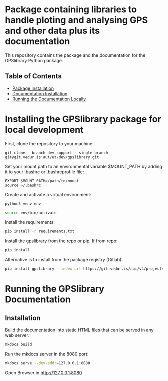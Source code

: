 # Package containing libraries to handle ploting and analysing GPS and other data plus its documentation

This repository contains the package and the documentation for the GPSlibrary Python package.

## Table of Contents

- [Package Installation](#installationpackage)
- [Documentation Installation](#installation)
- [Running the Documentation Locally](#running-the-documentation-locally)


# Installing the GPSlibrary package for local development
First, clone the repository to your machine:
```
git clone --branch dev_support --single-branch git@git.vedur.is:aut/ut-dev/gpslibrary.git
```
Set your mount path to an environmental variable $MOUNT_PATH by adding it to your .bashrc or .bashrcprofile file:
```
EXPORT $MOUNT_PATH=/path/to/mount
source ~/.bashrc
```
Create and activate a virtual environment:
```bash
python3 venv env

source env/bin/activate
```

Install the requirements:

```bash
pip install -r requirements.txt
```

Install the gpslibrary from the repo or pip. If from repo:

```bash
pip install .
```
Alternative is to install from the package registry (Gitlab):
```bash
pip install gpslibrary --index-url https://git.vedur.is/api/v4/projects/448/packages/pypi/simple
```

# Running the GPSlibrary Documentation

## Installation

Build the documentation into static HTML files that can be served in any web server:
```bash
mkdocs build
```

Run the mkdocs server in the 8080 port:
```bash
mkdocs serve --dev-addr=127.0.0.1:8080
```

Open Browser in http://127.0.0.1:8080

